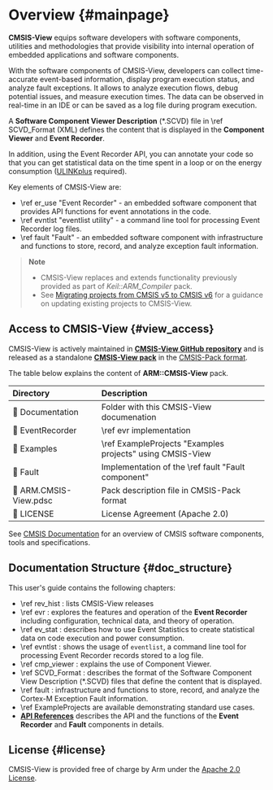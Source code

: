 ﻿# Overview {#mainpage}

**CMSIS-View** equips software developers with software components, utilities and methodologies that provide visibility into internal operation of embedded applications and software components.

With the software components of CMSIS-View, developers can collect time-accurate event-based information, display program execution status, and analyze fault exceptions. It allows to analyze execution flows, debug potential issues, and measure execution times. The data can be observed in real-time in an IDE or can be saved as a log file during program execution. 

A **Software Component Viewer Description** (*.SCVD) file in \ref SCVD_Format (XML) defines the content that is displayed in the **Component Viewer** and **Event Recorder**.

In addition, using the Event Recorder API, you can annotate your code so that you can get statistical data on the time spent in a loop or on the energy consumption ([ULINKplus](https://developer.arm.com/Tools%20and%20Software/ULINKplus) required).

Key elements of CMSIS-View are:

 - \ref er_use "Event Recorder" - an embedded software component that provides API functions for event annotations in the code.
 - \ref evntlst "eventlist utility" - a command line tool for processing Event Recorder log files.
 - \ref fault "Fault" - an embedded software component with infrastructure and functions to store, record, and analyze exception fault information.

> **Note**
> - CMSIS-View replaces and extends functionality previously provided as part of *Keil::ARM_Compiler* pack.
> - See [Migrating projects from CMSIS v5 to CMSIS v6](https://learn.arm.com/learning-paths/microcontrollers/project-migration-cmsis-v6) for a guidance on updating existing projects to CMSIS-View.

## Access to CMSIS-View {#view_access}

CMSIS-View is actively maintained in [**CMSIS-View GitHub repository**](https://github.com/ARM-software/CMSIS-View) and is released as a standalone [**CMSIS-View pack**](https://www.keil.arm.com/packs/cmsis-view-arm/versions/) in the [CMSIS-Pack format](https://open-cmsis-pack.github.io/Open-CMSIS-Pack-Spec/main/html/index.html).

The table below explains the content of **ARM::CMSIS-View** pack.

Directory                             | Description
:-------------------------------------|:------------------------------------------------------
📂 Documentation                      | Folder with this CMSIS-View documenation
📂 EventRecorder                      | \ref evr implementation
📂 Examples                           | \ref ExampleProjects "Examples projects" using CMSIS-View
📂 Fault                              | Implementation of the \ref fault "Fault component"
📄 ARM.CMSIS-View.pdsc                | Pack description file in CMSIS-Pack format
📄 LICENSE                            | License Agreement (Apache 2.0)

See [CMSIS Documentation](https://arm-software.github.io/CMSIS_6/) for an overview of CMSIS software components, tools and specifications.

## Documentation Structure {#doc_structure}

This user's guide contains the following chapters:

 - \ref rev_hist : lists CMSIS-View releases
 - \ref evr : explores the features and operation of the **Event Recorder** including configuration, technical data, and theory of operation.
 - \ref ev_stat : describes how to use Event Statistics to create statistical data on code execution and power consumption.
 - \ref evntlst : shows the usage of `eventlist`, a command line tool for processing Event Recorder records stored to a log file.
 - \ref cmp_viewer : explains the use of Component Viewer.
 - \ref SCVD_Format : describes the format of the Software Component View Description (*.SCVD) files that define the content that is displayed.
 - \ref fault : infrastructure and functions to store, record, and analyze the Cortex-M Exception Fault information.
 - \ref ExampleProjects are available demonstrating standard use cases.
 - [**API References**](modules.html) describes the API and the functions of the **Event Recorder** and **Fault** components in details.

## License {#license}

CMSIS-View is provided free of charge by Arm under the [Apache 2.0 License](https://raw.githubusercontent.com/ARM-software/CMSIS-View/main/LICENSE).
